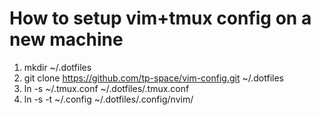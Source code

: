 How to setup vim+tmux config on a new machine
=============================================
1) mkdir ~/.dotfiles
2) git clone https://github.com/tp-space/vim-config.git ~/.dotfiles
3) ln -s ~/.tmux.conf ~/.dotfiles/.tmux.conf
4) ln -s -t ~/.config ~/.dotfiles/.config/nvim/
